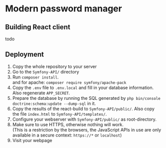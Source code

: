 # Modern password manager

## Building React client

 todo

## Deployment

 1. Copy the whole repository to your server
 2. Go to the `Symfony-API/` directory
 2. Run `composer install`.  
    and for apache: `composer require symfony/apache-pack`
 3. Copy the `.env` file to `.env.local` and fill in your database information. Also regenerate `APP_SECRET`.
 4. Prepare the database by running the SQL generated by `php bin/console doctrine:schema:update --dump-sql` in it.
 5. Copy the results of the react-build to `Symfony-API/public/`. Also copy the file `index.html` to `Symfony-API/templates/`.
 6. Configure your webserver with `Symfony-API/public/` as root-directory.
 7. Make sure to use HTTPS, otherwise nothing will work.  
    (This is a restriction by the browsers, the JavaScript APIs in use are only available in a secure context: `https://*` or `localhost`)
 8. Visit your webpage
